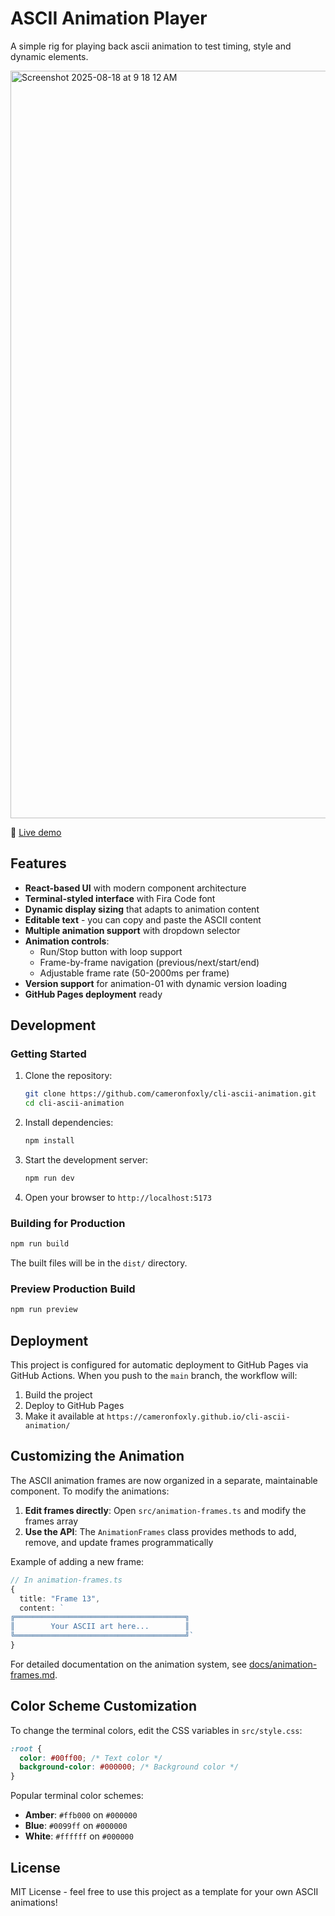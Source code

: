 # ASCII Animation Player

A simple rig for playing back ascii animation to test timing, style and dynamic elements. 

<img width="1436" height="1196" alt="Screenshot 2025-08-18 at 9 18 12 AM" src="https://github.com/user-attachments/assets/ebb9f94d-e47c-47c6-8c97-7bf73347dab5" />

🔗 [Live demo](https://cameronfoxly.github.io/cli-ascii-animation/)

## Features

- **React-based UI** with modern component architecture
- **Terminal-styled interface** with Fira Code font
- **Dynamic display sizing** that adapts to animation content
- **Editable text** - you can copy and paste the ASCII content
- **Multiple animation support** with dropdown selector
- **Animation controls**:
  - Run/Stop button with loop support
  - Frame-by-frame navigation (previous/next/start/end)
  - Adjustable frame rate (50-2000ms per frame)
- **Version support** for animation-01 with dynamic version loading
- **GitHub Pages deployment** ready

## Development

### Getting Started

1. Clone the repository:
   ```bash
   git clone https://github.com/cameronfoxly/cli-ascii-animation.git
   cd cli-ascii-animation
   ```

2. Install dependencies:
   ```bash
   npm install
   ```

3. Start the development server:
   ```bash
   npm run dev
   ```

4. Open your browser to `http://localhost:5173`

### Building for Production

```bash
npm run build
```

The built files will be in the `dist/` directory.

### Preview Production Build

```bash
npm run preview
```

## Deployment

This project is configured for automatic deployment to GitHub Pages via GitHub Actions. When you push to the `main` branch, the workflow will:

1. Build the project
2. Deploy to GitHub Pages
3. Make it available at `https://cameronfoxly.github.io/cli-ascii-animation/`

## Customizing the Animation

The ASCII animation frames are now organized in a separate, maintainable component. To modify the animations:

1. **Edit frames directly**: Open `src/animation-frames.ts` and modify the frames array
2. **Use the API**: The `AnimationFrames` class provides methods to add, remove, and update frames programmatically

Example of adding a new frame:
```typescript
// In animation-frames.ts
{
  title: "Frame 13",
  content: `
╔══════════════════════════════════════╗
║        Your ASCII art here...        ║
╚══════════════════════════════════════╝`
}
```

For detailed documentation on the animation system, see [docs/animation-frames.md](docs/animation-frames.md).

## Color Scheme Customization

To change the terminal colors, edit the CSS variables in `src/style.css`:

```css
:root {
  color: #00ff00; /* Text color */
  background-color: #000000; /* Background color */
}
```

Popular terminal color schemes:
- **Amber**: `#ffb000` on `#000000`
- **Blue**: `#0099ff` on `#000000`
- **White**: `#ffffff` on `#000000`

## License

MIT License - feel free to use this project as a template for your own ASCII animations!
